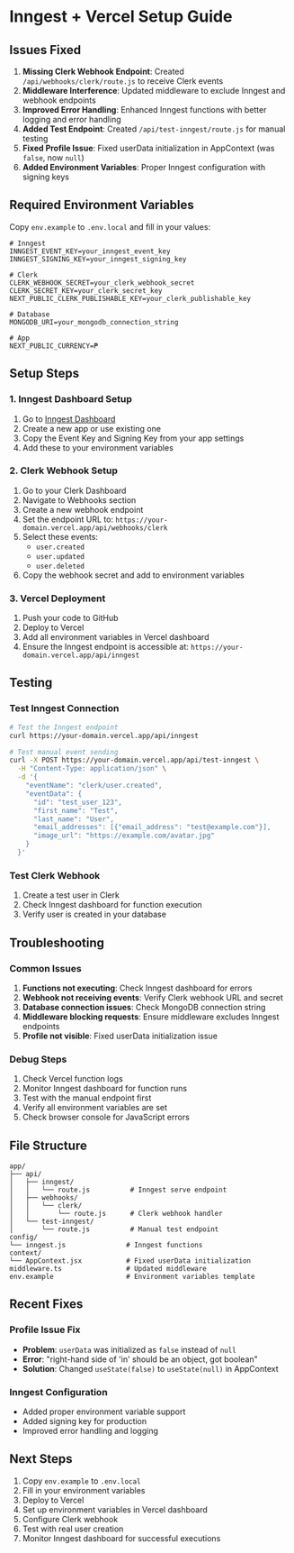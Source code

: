 # Inngest + Vercel Setup Guide

## Issues Fixed

1. **Missing Clerk Webhook Endpoint**: Created `/api/webhooks/clerk/route.js` to receive Clerk events
2. **Middleware Interference**: Updated middleware to exclude Inngest and webhook endpoints
3. **Improved Error Handling**: Enhanced Inngest functions with better logging and error handling
4. **Added Test Endpoint**: Created `/api/test-inngest/route.js` for manual testing
5. **Fixed Profile Issue**: Fixed userData initialization in AppContext (was `false`, now `null`)
6. **Added Environment Variables**: Proper Inngest configuration with signing keys

## Required Environment Variables

Copy `env.example` to `.env.local` and fill in your values:

```env
# Inngest
INNGEST_EVENT_KEY=your_inngest_event_key
INNGEST_SIGNING_KEY=your_inngest_signing_key

# Clerk
CLERK_WEBHOOK_SECRET=your_clerk_webhook_secret
CLERK_SECRET_KEY=your_clerk_secret_key
NEXT_PUBLIC_CLERK_PUBLISHABLE_KEY=your_clerk_publishable_key

# Database
MONGODB_URI=your_mongodb_connection_string

# App
NEXT_PUBLIC_CURRENCY=₱
```

## Setup Steps

### 1. Inngest Dashboard Setup

1. Go to [Inngest Dashboard](https://cloud.inngest.com/)
2. Create a new app or use existing one
3. Copy the Event Key and Signing Key from your app settings
4. Add these to your environment variables

### 2. Clerk Webhook Setup

1. Go to your Clerk Dashboard
2. Navigate to Webhooks section
3. Create a new webhook endpoint
4. Set the endpoint URL to: `https://your-domain.vercel.app/api/webhooks/clerk`
5. Select these events:
   - `user.created`
   - `user.updated`
   - `user.deleted`
6. Copy the webhook secret and add to environment variables

### 3. Vercel Deployment

1. Push your code to GitHub
2. Deploy to Vercel
3. Add all environment variables in Vercel dashboard
4. Ensure the Inngest endpoint is accessible at: `https://your-domain.vercel.app/api/inngest`

## Testing

### Test Inngest Connection

```bash
# Test the Inngest endpoint
curl https://your-domain.vercel.app/api/inngest

# Test manual event sending
curl -X POST https://your-domain.vercel.app/api/test-inngest \
  -H "Content-Type: application/json" \
  -d '{
    "eventName": "clerk/user.created",
    "eventData": {
      "id": "test_user_123",
      "first_name": "Test",
      "last_name": "User",
      "email_addresses": [{"email_address": "test@example.com"}],
      "image_url": "https://example.com/avatar.jpg"
    }
  }'
```

### Test Clerk Webhook

1. Create a test user in Clerk
2. Check Inngest dashboard for function execution
3. Verify user is created in your database

## Troubleshooting

### Common Issues

1. **Functions not executing**: Check Inngest dashboard for errors
2. **Webhook not receiving events**: Verify Clerk webhook URL and secret
3. **Database connection issues**: Check MongoDB connection string
4. **Middleware blocking requests**: Ensure middleware excludes Inngest endpoints
5. **Profile not visible**: Fixed userData initialization issue

### Debug Steps

1. Check Vercel function logs
2. Monitor Inngest dashboard for function runs
3. Test with the manual endpoint first
4. Verify all environment variables are set
5. Check browser console for JavaScript errors

## File Structure

```
app/
├── api/
│   ├── inngest/
│   │   └── route.js          # Inngest serve endpoint
│   ├── webhooks/
│   │   └── clerk/
│   │       └── route.js      # Clerk webhook handler
│   └── test-inngest/
│       └── route.js          # Manual test endpoint
config/
└── inngest.js               # Inngest functions
context/
└── AppContext.jsx           # Fixed userData initialization
middleware.ts                # Updated middleware
env.example                  # Environment variables template
```

## Recent Fixes

### Profile Issue Fix
- **Problem**: `userData` was initialized as `false` instead of `null`
- **Error**: "right-hand side of 'in' should be an object, got boolean"
- **Solution**: Changed `useState(false)` to `useState(null)` in AppContext

### Inngest Configuration
- Added proper environment variable support
- Added signing key for production
- Improved error handling and logging

## Next Steps

1. Copy `env.example` to `.env.local`
2. Fill in your environment variables
3. Deploy to Vercel
4. Set up environment variables in Vercel dashboard
5. Configure Clerk webhook
6. Test with real user creation
7. Monitor Inngest dashboard for successful executions 